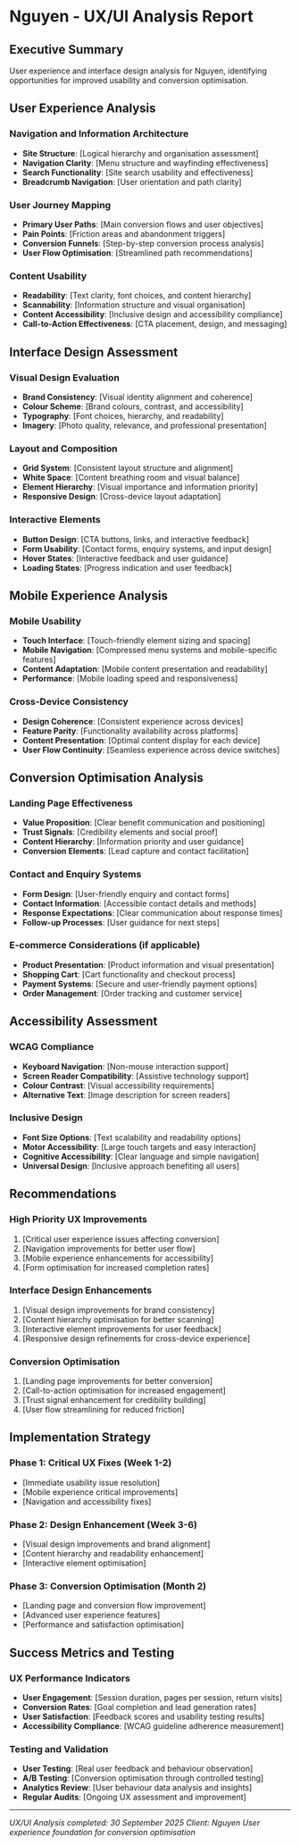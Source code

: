 # Nguyen - UX/UI Analysis Report

## Executive Summary
User experience and interface design analysis for Nguyen, identifying opportunities for improved usability and conversion optimisation.

## User Experience Analysis

### Navigation and Information Architecture
- **Site Structure**: [Logical hierarchy and organisation assessment]
- **Navigation Clarity**: [Menu structure and wayfinding effectiveness]
- **Search Functionality**: [Site search usability and effectiveness]
- **Breadcrumb Navigation**: [User orientation and path clarity]

### User Journey Mapping
- **Primary User Paths**: [Main conversion flows and user objectives]
- **Pain Points**: [Friction areas and abandonment triggers]
- **Conversion Funnels**: [Step-by-step conversion process analysis]
- **User Flow Optimisation**: [Streamlined path recommendations]

### Content Usability
- **Readability**: [Text clarity, font choices, and content hierarchy]
- **Scannability**: [Information structure and visual organisation]
- **Content Accessibility**: [Inclusive design and accessibility compliance]
- **Call-to-Action Effectiveness**: [CTA placement, design, and messaging]

## Interface Design Assessment

### Visual Design Evaluation
- **Brand Consistency**: [Visual identity alignment and coherence]
- **Colour Scheme**: [Brand colours, contrast, and accessibility]
- **Typography**: [Font choices, hierarchy, and readability]
- **Imagery**: [Photo quality, relevance, and professional presentation]

### Layout and Composition
- **Grid System**: [Consistent layout structure and alignment]
- **White Space**: [Content breathing room and visual balance]
- **Element Hierarchy**: [Visual importance and information priority]
- **Responsive Design**: [Cross-device layout adaptation]

### Interactive Elements
- **Button Design**: [CTA buttons, links, and interactive feedback]
- **Form Usability**: [Contact forms, enquiry systems, and input design]
- **Hover States**: [Interactive feedback and user guidance]
- **Loading States**: [Progress indication and user feedback]

## Mobile Experience Analysis

### Mobile Usability
- **Touch Interface**: [Touch-friendly element sizing and spacing]
- **Mobile Navigation**: [Compressed menu systems and mobile-specific features]
- **Content Adaptation**: [Mobile content presentation and readability]
- **Performance**: [Mobile loading speed and responsiveness]

### Cross-Device Consistency
- **Design Coherence**: [Consistent experience across devices]
- **Feature Parity**: [Functionality availability across platforms]
- **Content Presentation**: [Optimal content display for each device]
- **User Flow Continuity**: [Seamless experience across device switches]

## Conversion Optimisation Analysis

### Landing Page Effectiveness
- **Value Proposition**: [Clear benefit communication and positioning]
- **Trust Signals**: [Credibility elements and social proof]
- **Content Hierarchy**: [Information priority and user guidance]
- **Conversion Elements**: [Lead capture and contact facilitation]

### Contact and Enquiry Systems
- **Form Design**: [User-friendly enquiry and contact forms]
- **Contact Information**: [Accessible contact details and methods]
- **Response Expectations**: [Clear communication about response times]
- **Follow-up Processes**: [User guidance for next steps]

### E-commerce Considerations (if applicable)
- **Product Presentation**: [Product information and visual presentation]
- **Shopping Cart**: [Cart functionality and checkout process]
- **Payment Systems**: [Secure and user-friendly payment options]
- **Order Management**: [Order tracking and customer service]

## Accessibility Assessment

### WCAG Compliance
- **Keyboard Navigation**: [Non-mouse interaction support]
- **Screen Reader Compatibility**: [Assistive technology support]
- **Colour Contrast**: [Visual accessibility requirements]
- **Alternative Text**: [Image description for screen readers]

### Inclusive Design
- **Font Size Options**: [Text scalability and readability options]
- **Motor Accessibility**: [Large touch targets and easy interaction]
- **Cognitive Accessibility**: [Clear language and simple navigation]
- **Universal Design**: [Inclusive approach benefiting all users]

## Recommendations

### High Priority UX Improvements
1. [Critical user experience issues affecting conversion]
2. [Navigation improvements for better user flow]
3. [Mobile experience enhancements for accessibility]
4. [Form optimisation for increased completion rates]

### Interface Design Enhancements
1. [Visual design improvements for brand consistency]
2. [Content hierarchy optimisation for better scanning]
3. [Interactive element improvements for user feedback]
4. [Responsive design refinements for cross-device experience]

### Conversion Optimisation
1. [Landing page improvements for better conversion]
2. [Call-to-action optimisation for increased engagement]
3. [Trust signal enhancement for credibility building]
4. [User flow streamlining for reduced friction]

## Implementation Strategy

### Phase 1: Critical UX Fixes (Week 1-2)
- [Immediate usability issue resolution]
- [Mobile experience critical improvements]
- [Navigation and accessibility fixes]

### Phase 2: Design Enhancement (Week 3-6)
- [Visual design improvements and brand alignment]
- [Content hierarchy and readability enhancement]
- [Interactive element optimisation]

### Phase 3: Conversion Optimisation (Month 2)
- [Landing page and conversion flow improvement]
- [Advanced user experience features]
- [Performance and satisfaction optimisation]

## Success Metrics and Testing

### UX Performance Indicators
- **User Engagement**: [Session duration, pages per session, return visits]
- **Conversion Rates**: [Goal completion and lead generation rates]
- **User Satisfaction**: [Feedback scores and usability testing results]
- **Accessibility Compliance**: [WCAG guideline adherence measurement]

### Testing and Validation
- **User Testing**: [Real user feedback and behaviour observation]
- **A/B Testing**: [Conversion optimisation through controlled testing]
- **Analytics Review**: [User behaviour data analysis and insights]
- **Regular Audits**: [Ongoing UX assessment and improvement]

---
*UX/UI Analysis completed: 30 September 2025*
*Client: Nguyen*
*User experience foundation for conversion optimisation*
